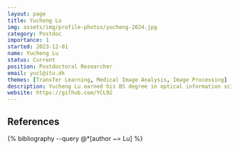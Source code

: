 ```yaml
---
layout: page
title: Yucheng Lu
img: assets/img/profile-photos/yucheng-2024.jpg
category: Postdoc
importance: 1
started: 2023-12-01
name: Yucheng Lu
status: Current
position: Postdoctoral Researcher
email: yucl@itu.dk
themes: [Transfer Learning, Medical Image Analysis, Image Processing]
description: Yucheng Lu earned his BS degree in optical information science and technology from Hangzhou Dianzi University in 2016. Subsequently, he attained his Ph.D. in multimedia engineering from Dongguk University in 2022. From 2022 to 2023, he served as a research professor at Korea University. In December 2023, he joined PURRlab as a postdoctoral researcher. His primary areas of focus encompass transfer learning, image processing, and medical image analysis.
website: https://github.com/YCL92
---
```


References
----------
<div class="publications">
  {% bibliography --query @*[author ~= Lu] %}
</div>
